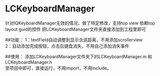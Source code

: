 # LCKeyboardManager
针对IQKeyboardManager无效的情况，做了特定修改，支持top view 依赖top layout guid的控件
把LCKeyboardManager文件夹直接添加到工程里即可

##功能：
  1：textField自动调整到显示合适距离，不用添加scrollerview</br>
  2：自动添加完成按钮，点击后键盘消失，不用自己添加消失事件</br>

##使用：
添加LCKeyboardManager文件夹下的LCKeyboardManager.m 和 LCKeyboardManager.h</br> 至项目中即可，直接运行，不用import，不用include。
